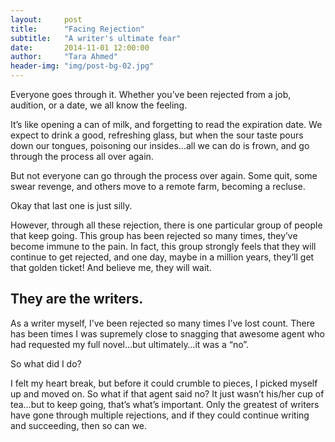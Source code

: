 ```yaml
---
layout:     post
title:      "Facing Rejection"
subtitle:   "A writer's ultimate fear"
date:       2014-11-01 12:00:00
author:     "Tara Ahmed"
header-img: "img/post-bg-02.jpg"
---
```


<p>Everyone goes through it. Whether you’ve been rejected from a job, audition, or a date, we all know the feeling.</p>

<p>It’s like opening a can of milk, and forgetting to read the expiration date. We expect to drink a good, refreshing glass, but when the sour taste pours down our tongues, poisoning our insides…all we can do is frown, and go through the process all over again.</p>

<p>But not everyone can go through the process over again. Some quit, some swear revenge, and others move to a remote farm, becoming a recluse.</p>

<p>Okay that last one is just silly.</p>

<p>However, through all these rejection, there is one particular group of people that keep going. This group has been rejected so many times, they’ve become immune to the pain. In fact, this group strongly feels that they will continue to get rejected, and one day, maybe in a million years, they’ll get that golden ticket! And believe me, they will wait.</p>

<h2>They are the writers.</h2>

<p>As a writer myself, I’ve been rejected so many times I’ve lost count. There has been times I was supremely close to snagging that awesome agent who had requested my full novel…but ultimately…it was a “no”.</p>
	
<p>So what did I do?</p>

<p>I felt my heart break, but before it could crumble to pieces, I picked myself up and moved on. So what if that agent said no? It just wasn’t his/her cup of tea…but to keep going, that’s what’s important. Only the greatest of writers have gone through multiple rejections, and if they could continue writing and succeeding, then so can we.</p>
